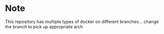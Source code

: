# Note

This repository has multiple types of docker on different branches... change the branch to pick up appropriate arch

